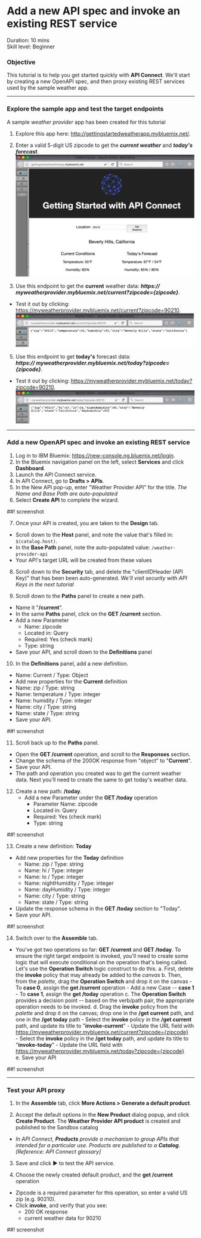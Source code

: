 # Add a new API spec and invoke an existing REST service
Duration: 10 mins  
Skill level: Beginner  


### Objective
This tutorial is to help you get started quickly with **API Connect**. We'll start by creating a new OpenAPI spec, and then proxy existing REST services used by the sample weather app.

---


### Explore the sample app and test the target endpoints
A sample _weather provider_ app has been created for this tutorial
1. Explore this app here: http://gettingstartedweatherapp.mybluemix.net/.
2. Enter a valid 5-digit US zipcode to get the _**current weather**_ and _**today's forecast**_.  
![](images/explore-weatherapp-1.png)

3. Use this endpoint to get the **current** weather data:     _**https:// myweatherprovider<span></span>.mybluemix.net/current?zipcode={zipcode}**_.
 
- Test it out by clicking: https://myweatherprovider.mybluemix.net/current?zipcode=90210.  
  ![](images/explore-weatherapp-2.png)

5. Use this endpoint to get **today's** forecast data:  
   _**https:// myweatherprovider<span></span>.mybluemix.net/today?zipcode={zipcode}**_.

- Test it out by clicking: https://myweatherprovider.mybluemix.net/today?zipcode=90210.  
  ![](images/explore-weatherapp-3.png)


---

### Add a new OpenAPI spec and invoke an existing REST service
1. Log in to IBM Bluemix: https://new-console.ng.bluemix.net/login.
2. In the Bluemix navigation panel on the left, select **Services** and click **Dashboard**.
3. Launch the API Connect service.
4. In API Connect, go to **Drafts > APIs**.
5. In the New API pop-up, enter "Weather Provider API" for the title.
_The Name and Base Path are auto-populated_  
6. Select **Create API** to complete the wizard.  

##! screenshot  


7. Once your API is created, you are taken to the **Design** tab.
- Scroll down to the **Host** panel, and note the value that's filled in: ```$(catalog.host)```.
- In the **Base Path** panel, note the auto-populated value: ```/weather-provider-api```
- Your API's target URL will be created from these values

8. Scroll down to the **Security** tab, and delete the "clientIDHeader (API Key)" that has been been auto-generated. 
_We'll visit security with API Keys in the next tutorial_  


9. Scroll down to the **Paths** panel to create a new path.
  - Name it "**/current**".
  - In the same **Paths** panel, click on the **GET /current** section.
  - Add a new Parameter
    - Name: zipcode
    - Located in: Query
    - Required: Yes (check mark)
    - Type: string
  - Save your API, and scroll down to the **Definitions** panel

10. In the **Definitions** panel, add a new definition.
- Name: Current  /  Type: Object
- Add new properties for the **Current** definition
- Name: zip         /  Type: string
- Name: temperature /  Type: integer
- Name: humidity    /  Type: integer
- Name: city        /  Type: string
- Name: state       /  Type: string
- Save your API.

 ##! screenshot

11. Scroll back up to the **Paths** panel.
- Open the **GET /current** operation, and scroll to the **Responses** section.
- Change the schema of the 200OK response from "object" to "**Current**".
- Save your API.
- The path and operation you created was to get the current weather data. Next you'll need to create the same to get today's weather data.  

12. Create a new path: **/today**.
    - Add a new Parameter under the **GET /today** operation
      - Parameter Name: zipcode
      - Located in: Query
      - Required: Yes (check mark)
      - Type: string  

##! screenshot

13. Create a new definition: **Today**
- Add new properties for the **Today** definition
  - Name: zip / Type: string
  - Name: hi / Type: integer
  - Name: lo / Type: integer
  - Name: nightHumidity / Type: integer
  - Name: dayHumidity / Type: integer
  - Name: city / Type: string
  - Name: state / Type: string
- Update the response schema in the **GET /today** section to "Today".
- Save your API.

##! screenshot

14. Switch over to the **Assemble** tab.
  -  You've got two operations so far: **GET /current** and **GET /today**. To ensure the right target endpoint is invoked, you'll need to create some logic that will execute conditional on the operation that's being called. Let's use the **Operation Switch** logic construct to do this.
  a. First, delete the **invoke** policy that may already be added to the _canvas_
  b. Then, from the _palette_, drag the **Operation Switch** and drop it on the canvas
    - To **case 0**, assign the **get /current** operation
    - Add a new Case -- **case 1**
    - To **case 1**, assign the **get /today** operation
  c. The **Operation Switch**  provides a decision point -- based on the verb/path pair, the appropriate operation needs to be invoked.
  d. Drag the **invoke** policy from the _palette_ and drop it on the canvas; drop one in the **/get current** path, and one in the **/get today** path
    - Select the **invoke** policy in the **/get current** path, and update its title to "**invoke-current**"
    - Update the URL field with https://myweatherprovider.mybluemix.net/current?zipcode={zipcode}  
    - Select the **invoke** policy in the **/get today** path, and update its title to "**invoke-today**"
    - Update the URL field with https://myweatherprovider.mybluemix.net/today?zipcode={zipcode}  
  e. Save your API

##! screenshot

---

### Test your API proxy
1. In the **Assemble** tab, click **More Actions > Generate a default product**.

2. Accept the default options in the **New Product** dialog popup, and click **Create Product**. The **Weather Provider API product** is created and published to the Sandbox catalog
  - _In API Connect, **Products** provide a mechanism to group APIs that intended for a particular use. Products are published to a **Catalog**. [Reference: API Connect glossary]_

3. Save and click ► to test the API service. 

4. Choose the newly created default product, and the **get /current** operation
  - Zipcode is a required parameter for this operation, so enter a valid US zip (e.g. 90210).
  - Click **invoke**, and verify that you see:
    - 200 OK response
    - current weather data for 90210

##! screenshot
